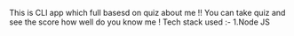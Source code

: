 This is CLI app which full basesd on quiz about me !!
You can take quiz and see the score how well do you know me ! 
Tech stack used :- 1.Node JS
